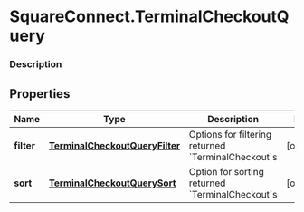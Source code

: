 # SquareConnect.TerminalCheckoutQuery

### Description



## Properties
Name | Type | Description | Notes
------------ | ------------- | ------------- | -------------
**filter** | [**TerminalCheckoutQueryFilter**](TerminalCheckoutQueryFilter.md) | Options for filtering returned &#x60;TerminalCheckout&#x60;s | [optional] 
**sort** | [**TerminalCheckoutQuerySort**](TerminalCheckoutQuerySort.md) | Option for sorting returned &#x60;TerminalCheckout&#x60;s | [optional] 


